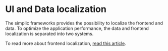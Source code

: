 # UI and Data localization

The simplic frameworks provides the possibility to localize the frontend and data. To optimize the application performance,
the data and frontend localization is separated into two systems.

To read more about frontend localization, [read this article](frontendlocalization.md).